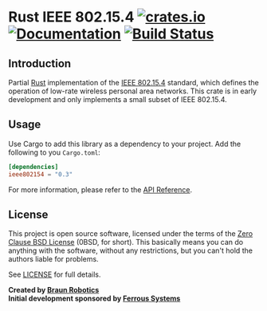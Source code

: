 # Rust IEEE 802.15.4 [![crates.io](https://img.shields.io/crates/v/ieee802154.svg)](https://crates.io/crates/ieee802154) [![Documentation](https://docs.rs/ieee802154/badge.svg)](https://docs.rs/ieee802154) [![Build Status](https://travis-ci.com/braun-embedded/rust-ieee802.15.4.svg?branch=master)](https://travis-ci.com/braun-embedded/rust-ieee802.15.4)

## Introduction

Partial [Rust] implementation of the [IEEE 802.15.4] standard, which defines the operation of low-rate wireless personal area networks. This crate is in early development and only implements a small subset of IEEE 802.15.4.

[Rust]: https://www.rust-lang.org/
[IEEE 802.15.4]: https://en.wikipedia.org/wiki/IEEE_802.15.4


## Usage

Use Cargo to add this library as a dependency to your project. Add the following to you `Cargo.toml`:
``` toml
[dependencies]
ieee802154 = "0.3"
```

For more information, please refer to the [API Reference].

[API Reference]: https://docs.rs/ieee802154


## License

This project is open source software, licensed under the terms of the [Zero Clause BSD License][] (0BSD, for short). This basically means you can do anything with the software, without any restrictions, but you can't hold the authors liable for problems.

See [LICENSE] for full details.

[Zero Clause BSD License]: https://opensource.org/licenses/FPL-1.0.0
[LICENSE]: https://github.com/braun-robotics/ieee-802.15.4/blob/master/LICENSE


**Created by [Braun Robotics](https://braun-robotics.com/)** <br />
**Initial development sponsored by [Ferrous Systems](https://ferrous-systems.com/)**
